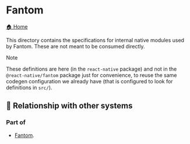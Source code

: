 # Fantom

[🏠 Home](../../../../../../../../__docs__/README.md)

This directory contains the specifications for internal native modules used by
Fantom. These are not meant to be consumed directly.

> [!NOTE]
>
> These definitions are here (in the `react-native` package) and not in the
> `@react-native/fantom` package just for convenience, to reuse the same codegen
> configuration we already have (that is configured to look for definitions in
> `src/`).

## 🔗 Relationship with other systems

### Part of

- [Fantom](../../../../../../../../private/react-native-fantom/__docs__/README.md).
